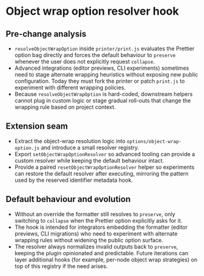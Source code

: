 # Object wrap option resolver hook

## Pre-change analysis
- `resolveObjectWrapOption` inside `printer/print.js` evaluates the Prettier
  option bag directly and forces the default behaviour to `preserve` whenever the
  user does not explicitly request `collapse`.
- Advanced integrations (editor previews, CLI experiments) sometimes need to
  stage alternate wrapping heuristics without exposing new public configuration.
  Today they must fork the printer or patch `print.js` to experiment with
  different wrapping policies.
- Because `resolveObjectWrapOption` is hard-coded, downstream helpers cannot plug
  in custom logic or stage gradual roll-outs that change the wrapping rule based
  on project context.

## Extension seam
- Extract the object-wrap resolution logic into
  `options/object-wrap-option.js` and introduce a small resolver registry.
- Export `setObjectWrapOptionResolver` so advanced tooling can provide a custom
  resolver while keeping the default behaviour intact.
- Provide a paired `resetObjectWrapOptionResolver` helper so experiments can
  restore the default resolver after executing, mirroring the pattern used by the
  reserved identifier metadata hook.

## Default behaviour and evolution
- Without an override the formatter still resolves to `preserve`, only switching
  to `collapse` when the Prettier option explicitly asks for it.
- The hook is intended for integrators embedding the formatter (editor previews,
  CLI migrations) who need to experiment with alternate wrapping rules without
  widening the public option surface.
- The resolver always normalizes invalid outputs back to `preserve`, keeping the
  plugin opinionated and predictable. Future iterations can layer additional
  hooks (for example, per-node object wrap strategies) on top of this registry if
  the need arises.
